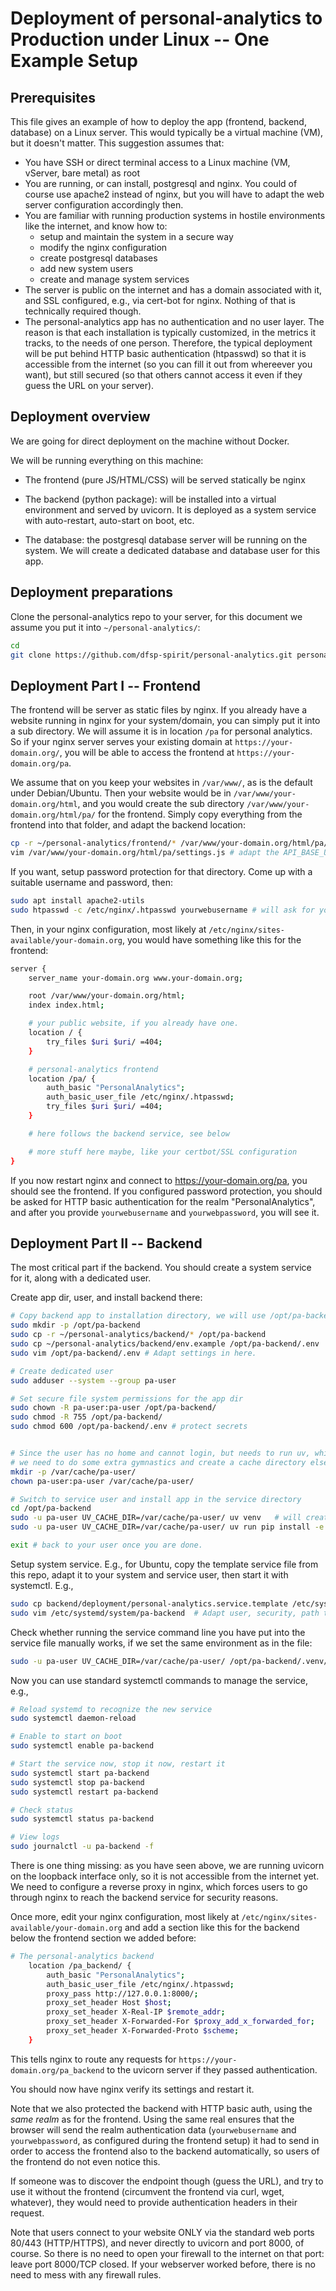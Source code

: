 # Deployment of personal-analytics to Production under Linux -- One Example Setup

## Prerequisites

This file gives an example of how to deploy the app (frontend, backend, database) on a Linux server. This would typically be a virtual machine (VM), but it doesn't matter. This suggestion assumes that:

* You have SSH or direct terminal access to a Linux machine (VM, vServer, bare metal) as root
* You are running, or can install, postgresql and nginx. You could of course use apache2 instead of nginx, but you will have to adapt the web server configuration accordingly then.
* You are familiar with running production systems in hostile environments like the internet, and know how to:
    - setup and maintain the system in a secure way
    - modify the nginx configuration
    - create postgresql databases
    - add new system users
    - create and manage system services
* The server is public on the internet and has a domain associated with it, and SSL configured, e.g., via cert-bot for nginx. Nothing of that is technically required though.
* The personal-analytics app has no authentication and no user layer. The reason is that each installation is typically customized, in the metrics it tracks, to the needs of one person. Therefore, the typical deployment will be put behind HTTP basic authentication (htpasswd) so that it is accessible from the internet (so you can fill it out from whereever you want), but still secured (so that others cannot access it even if they guess the URL on your server).

## Deployment overview

We are going for direct deployment on the machine without Docker.

We will be running everything on this machine:

* The frontend (pure JS/HTML/CSS) will be served statically be nginx

* The backend (python package): will be installed into a virtual environment and served by uvicorn. It is deployed as a system service with auto-restart, auto-start on boot, etc.
* The database: the postgresql database server will be running on the system. We will create a dedicated database and database user for this app.

## Deployment preparations

Clone the personal-analytics repo to your server, for this document we assume you put it into `~/personal-analytics/`:

```sh
cd
git clone https://github.com/dfsp-spirit/personal-analytics.git personal-analytics
```

## Deployment Part I -- Frontend

The frontend will be server as static files by nginx. If you already have a website running in nginx for your system/domain, you can simply put it into a sub directory. We will assume it is in location `/pa` for personal analytics. So if your nginx server serves your existing domain at `https://your-domain.org/`, you will be able to access the frontend at `https://your-domain.org/pa`.

We assume that on you keep your websites in `/var/www/`, as is the default under Debian/Ubuntu. Then your website would be in `/var/www/your-domain.org/html`, and you would create the sub directory `/var/www/your-domain.org/html/pa/` for the frontend. Simply copy everything from the frontend into that folder, and adapt the backend location:

```sh
cp -r ~/personal-analytics/frontend/* /var/www/your-domain.org/html/pa/ # may need to do this as another user or with sudo, depending on who owns /var/www/your-domain.org/html
vim /var/www/your-domain.org/html/pa/settings.js # adapt the API_BASE_URL to your server. We will assume https://your-domain.org/pa_backend in this document.
```

If you want, setup password protection for that directory. Come up with a suitable username and password, then:

```sh
sudo apt install apache2-utils
sudo htpasswd -c /etc/nginx/.htpasswd yourwebusername # will ask for yourwebpassword
```

Then, in your nginx configuration, most likely at `/etc/nginx/sites-available/your-domain.org`, you would have something like this for the frontend:

```sh
server {
    server_name your-domain.org www.your-domain.org;

    root /var/www/your-domain.org/html;
    index index.html;

    # your public website, if you already have one.
    location / {
        try_files $uri $uri/ =404;
    }

    # personal-analytics frontend
    location /pa/ {
        auth_basic "PersonalAnalytics";
        auth_basic_user_file /etc/nginx/.htpasswd;
        try_files $uri $uri/ =404;
    }

    # here follows the backend service, see below

    # more stuff here maybe, like your certbot/SSL configuration
}
```

If you now restart nginx and connect to https://your-domain.org/pa, you should see the frontend. If you configured password protection, you should be asked for HTTP basic authentication for the realm "PersonalAnalytics", and after you provide `yourwebusername` and `yourwebpassword`, you will see it.


## Deployment Part II -- Backend

The most critical part if the backend. You should create a system service for it, along with a dedicated user.

Create app dir, user, and install backend there:

```sh
# Copy backend app to installation directory, we will use /opt/pa-backend/
sudo mkdir -p /opt/pa-backend
sudo cp -r ~/personal-analytics/backend/* /opt/pa-backend
sudo cp ~/personal-analytics/backend/env.example /opt/pa-backend/.env
sudo vim /opt/pa-backend/.env # Adapt settings in here.

# Create dedicated user
sudo adduser --system --group pa-user

# Set secure file system permissions for the app dir
sudo chown -R pa-user:pa-user /opt/pa-backend/
sudo chmod -R 755 /opt/pa-backend/
sudo chmod 600 /opt/pa-backend/.env # protect secrets


# Since the user has no home and cannot login, but needs to run uv, which needs a cache directory (that by default gets created in the user home),
# we need to do some extra gymnastics and create a cache directory elsewhere for the user. The proper place is /var/cache/.
mkdir -p /var/cache/pa-user/
chown pa-user:pa-user /var/cache/pa-user/

# Switch to service user and install app in the service directory
cd /opt/pa-backend
sudo -u pa-user UV_CACHE_DIR=/var/cache/pa-user/ uv venv   # will create a virtual environment at /opt/pa-backend/.venv
sudo -u pa-user UV_CACHE_DIR=/var/cache/pa-user/ uv run pip install -e .   # will install into the .venv

exit # back to your user once you are done.
```

Setup system service. E.g., for Ubuntu, copy the template service file from this repo, adapt it to your system and service user, then start it with systemctl. E.g.,


```sh
sudo cp backend/deployment/personal-analytics.service.template /etc/systemd/system/pa-backend
sudo vim /etc/systemd/system/pa-backend  # Adapt user, security, path to the software and venv you created during installation, etc. Required.
```


Check whether running the service command line you have put into the service file manually works, if we set the same environment as in the file:

```sh
sudo -u pa-user UV_CACHE_DIR=/var/cache/pa-user/ /opt/pa-backend/.venv/bin/uvicorn personal_analytics_backend.api:app --host 127.0.0.1 --port 8000
```

Now you can use standard systemctl commands to manage the service, e.g.,

```sh
# Reload systemd to recognize the new service
sudo systemctl daemon-reload

# Enable to start on boot
sudo systemctl enable pa-backend

# Start the service now, stop it now, restart it
sudo systemctl start pa-backend
sudo systemctl stop pa-backend
sudo systemctl restart pa-backend

# Check status
sudo systemctl status pa-backend

# View logs
sudo journalctl -u pa-backend -f
```

There is one thing missing: as you have seen above, we are running uvicorn on the loopback interface only, so it is not accessible from the internet yet. We need to configure a reverse proxy in nginx, which forces users to go through nginx to reach the backend service for security reasons.

Once more, edit your nginx configuration, most likely at `/etc/nginx/sites-available/your-domain.org` and add a section like this for the backend below the frontend section we added before:

```sh
# The personal-analytics backend
    location /pa_backend/ {
        auth_basic "PersonalAnalytics";
        auth_basic_user_file /etc/nginx/.htpasswd;
        proxy_pass http://127.0.0.1:8000/;
        proxy_set_header Host $host;
        proxy_set_header X-Real-IP $remote_addr;
        proxy_set_header X-Forwarded-For $proxy_add_x_forwarded_for;
        proxy_set_header X-Forwarded-Proto $scheme;
    }
```

This tells nginx to route any requests for `https://your-domain.org/pa_backend` to the uvicorn server if they passed authentication.

You should now have nginx verify its settings and restart it.

Note that we also protected the backend with HTTP basic auth, using the *same realm* as for the frontend. Using the same real ensures that the browser will send the realm authentication data (`yourwebusername` and `yourwebpassword`, as configured during the frontend setup) it had to send in order to access the frontend also to the backend automatically, so users of the frontend do not even notice this.

If someone was to discover the endpoint though (guess the URL), and try to use it without the frontend (circumvent the frontend via curl, wget, whatever), they would need to provide authentication headers in their request.

Note that users connect to your website ONLY via the standard web ports 80/443 (HTTP/HTTPS), and never directly to uvicorn and port 8000, of course. So there is no need to open your firewall to the internet on that port: leave port 8000/TCP closed. If your webserver worked before, there is no need to mess with any firewall rules.

